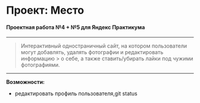 # Проект: Место

#### Проектная работа №4 + №5 для Яндекс Практикума
------
> Интерактивный одностраничный сайт, на котором пользователи
> могут добавлять, удалять фотографии и редактировать информацию > о себе, а также ставить/убирать лайки под чужими фотографиями.
------


**Возможности:**

* редактировать профиль пользователя,git status
